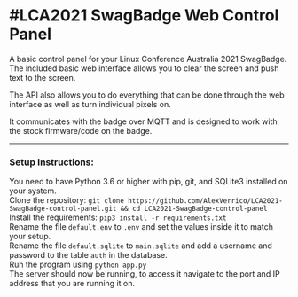 # #LCA2021 SwagBadge Web Control Panel

A basic control panel for your Linux Conference Australia 2021 SwagBadge.
The included basic web interface allows you to clear the screen and push text to the screen.

The API also allows you to do everything that can be done through the web interface as well as turn individual pixels on.

It communicates with the badge over MQTT and is designed to work with the stock firmware/code on the badge. 

---
### Setup Instructions:
You need to have Python 3.6 or higher with pip, git, and SQLite3 installed on your system.  
Clone the repository: `git clone https://github.com/AlexVerrico/LCA2021-SwagBadge-control-panel.git && cd LCA2021-SwagBadge-control-panel`  
Install the requirements: `pip3 install -r requirements.txt`  
Rename the file `default.env` to `.env` and set the values inside it to match your setup.  
Rename the file `default.sqlite` to `main.sqlite` and add a username and password to the table `auth` in the database.  
Run the program using `python app.py`  
The server should now be running, to access it navigate to the port and IP address that you are running it on.  
